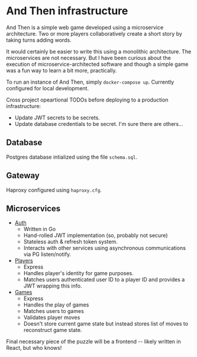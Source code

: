 # And Then infrastructure

And Then is a simple web game developed using a microservice architecture. Two or more players collaboratively create a short story by taking turns adding words.

It would certainly be easier to write this using a monolithic architecture. The microservices are not necessary. But I have been curious about the execution of microservice-architected software and though a simple game was a fun way to learn a bit more, practically.

To run an instance of And Then, simply `docker-compose up`. Currently configured for local development.

Cross project opeartional TODOs before deploying to a production infrastructure:
* Update JWT secrets to be secrets.
* Update database credentials to be secret.
I'm sure there are others...

## Database

Postgres database intialized using the file `schema.sql`.

## Gateway

Haproxy configured using `haproxy.cfg`.

## Microservices

* [Auth](github.com/tydar/andthen-auth)
	* Written in Go
	* Hand-rolled JWT implementation (so, probably not secure)
	* Stateless auth & refresh token system.
	* Interacts with other services using asynchronous communications via PG listen/notify.
* [Players](github.com/tydar/andthen-players)
	* Express
	* Handles player's identity for game purposes.
	* Matches users authenticated user ID to a player ID and provides a JWT wrapping this info.
* [Games](github.com/tydar/andthen-games)
 	* Express
	* Handles the play of games
	* Matches users to games
	* Validates player moves
	* Doesn't store current game state but instead stores list of moves to reconstruct game state.

Final necessary piece of the puzzle will be a frontend -- likely written in React, but who knows!
